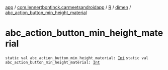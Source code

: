 [app](../../../index.md) / [com.lennertbontinck.carmeetsandroidapp](../../index.md) / [R](../index.md) / [dimen](index.md) / [abc_action_button_min_height_material](./abc_action_button_min_height_material.md)

# abc_action_button_min_height_material

`static val abc_action_button_min_height_material: `[`Int`](https://kotlinlang.org/api/latest/jvm/stdlib/kotlin/-int/index.html)
`static val abc_action_button_min_height_material: `[`Int`](https://kotlinlang.org/api/latest/jvm/stdlib/kotlin/-int/index.html)